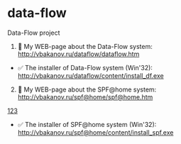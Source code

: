 # data-flow
Data-Flow project 

1. :eyes: My WEB-page about the Data-Flow system:
http://vbakanov.ru/dataflow/dataflow.htm

* :white_check_mark: The installer of Data-Flow system (Win'32):
http://vbakanov.ru/dataflow/content/install_df.exe

2. :link: My WEB-page about the SPF@home system:
http://vbakanov.ru/spf@home/spf@home.htm

<a href="http://vbakanov.ru/spf@home/spf@home.htm">123</a>

* :white_check_mark: The installer of SPF@home system (Win'32):
http://vbakanov.ru/spf@home/content/install_spf.exe
